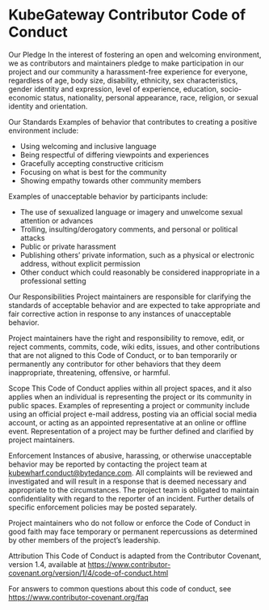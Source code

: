 # KubeGateway Contributor Code of Conduct

Our Pledge 
In the interest of fostering an open and welcoming environment, we as contributors and maintainers pledge to make participation in our project and our community a harassment-free experience for everyone, regardless of age, body size, disability, ethnicity, sex characteristics, gender identity and expression, level of experience, education, socio-economic status, nationality, personal appearance, race, religion, or sexual identity and orientation. 
 
Our Standards 
Examples of behavior that contributes to creating a positive environment include: 
- Using welcoming and inclusive language 
- Being respectful of differing viewpoints and experiences 
- Gracefully accepting constructive criticism 
- Focusing on what is best for the community 
- Showing empathy towards other community members 

Examples of unacceptable behavior by participants include: 
- The use of sexualized language or imagery and unwelcome sexual attention or advances 
- Trolling, insulting/derogatory comments, and personal or political attacks 
- Public or private harassment 
- Publishing others’ private information, such as a physical or electronic address, without explicit permission 
- Other conduct which could reasonably be considered inappropriate in a professional setting 

Our Responsibilities 
Project maintainers are responsible for clarifying the standards of acceptable behavior and are expected to take appropriate and fair corrective action in response to any instances of unacceptable behavior. 
 
Project maintainers have the right and responsibility to remove, edit, or reject comments, commits, code, wiki edits, issues, and other contributions that are not aligned to this Code of Conduct, or to ban temporarily or permanently any contributor for other behaviors that they deem inappropriate, threatening, offensive, or harmful. 
 
Scope 
This Code of Conduct applies within all project spaces, and it also applies when an individual is representing the project or its community in public spaces. Examples of representing a project or community include using an official project e-mail address, posting via an official social media account, or acting as an appointed representative at an online or offline event. Representation of a project may be further defined and clarified by project maintainers. 
 
Enforcement 
Instances of abusive, harassing, or otherwise unacceptable behavior may be reported by contacting the project team at kubewharf.conduct@bytedance.com. All complaints will be reviewed and investigated and will result in a response that is deemed necessary and appropriate to the circumstances. The project team is obligated to maintain confidentiality with regard to the reporter of an incident. Further details of specific enforcement policies may be posted separately. 
 
Project maintainers who do not follow or enforce the Code of Conduct in good faith may face temporary or permanent repercussions as determined by other members of the project’s leadership. 
 
Attribution 
This Code of Conduct is adapted from the Contributor Covenant, version 1.4, available at https://www.contributor-covenant.org/version/1/4/code-of-conduct.html 
 
For answers to common questions about this code of conduct, see https://www.contributor-covenant.org/faq
